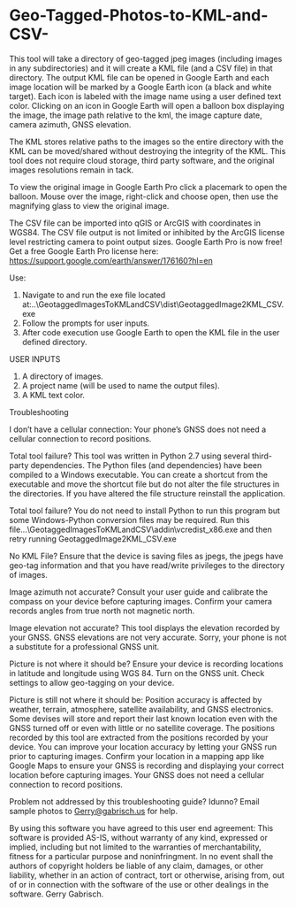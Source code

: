 # Geo-Tagged-Photos-to-KML-and-CSV-

This tool will take a directory of geo-tagged jpeg images (including images in any subdirectories) and it will create a KML file (and a CSV file) in that directory.  The output KML file can be opened in Google Earth and each image location will be marked by a Google Earth icon (a black and white target).  Each icon is labeled with the image name using a user defined text color.  Clicking on an icon in Google Earth will open a balloon box displaying the image, the image path relative to the kml, the image capture date, camera azimuth, GNSS elevation.

The KML stores relative paths to the images so the entire directory with the KML can be moved/shared without destroying the integrity of the KML.  This tool does not require cloud storage, third party software, and the original images resolutions remain in tack. 

To view the original image in Google Earth Pro click a placemark to open the balloon.  Mouse over the image, right-click and choose open, then use the magnifying glass to view the original image.

The CSV file can be imported into qGIS or ArcGIS with coordinates in WGS84.  The CSV file output is not limited or inhibited by the ArcGIS license level restricting camera to point output sizes.
Google Earth Pro is now free! Get a free Google Earth Pro license here: https://support.google.com/earth/answer/176160?hl=en

Use:

1.	Navigate to and run the exe file located at:..\GeotaggedImagesToKMLandCSV\dist\GeotaggedImage2KML_CSV.exe
2.	 Follow the prompts for user inputs.
3.	After code execution use Google Earth to open the KML file in the user defined directory. 

USER INPUTS

1. A directory of images.
2. A project name (will be used to name the output files).
3. A KML text color.





Troubleshooting

I don’t have a cellular connection: Your phone’s GNSS does not need a cellular connection to record positions.

Total tool failure?  This tool was written in Python 2.7 using several third-party dependencies.  The Python files (and dependencies) have been compiled to a Windows executable.    You can create a shortcut from the executable and move the shortcut file but do not alter the file structures in the directories.  If you have altered the file structure reinstall the application. 

Total tool failure?  You do not need to install Python to run this program but some Windows-Python conversion files may be required.  Run this file...\GeotaggedImagesToKMLandCSV\addin\vcredist_x86.exe and then retry running GeotaggedImage2KML_CSV.exe

No KML File?  Ensure that the device is saving files as jpegs, the jpegs have geo-tag information and that you have read/write privileges to the directory of images.

Image azimuth not accurate?  Consult your user guide and calibrate the compass on your device before capturing images.  Confirm your camera records angles from true north not magnetic north.

Image elevation not accurate? This tool displays the elevation recorded by your GNSS.  GNSS elevations are not very accurate.  Sorry, your phone is not a substitute for a professional GNSS unit.

Picture is not where it should be?  Ensure your device is recording locations in latitude and longitude using WGS 84.  Turn on the GNSS unit.  Check settings to allow geo-tagging on your device.

Picture is still not where it should be:  Position accuracy is affected by weather, terrain, atmosphere, satellite availability, and GNSS electronics.  Some devises will store and report their last known location even with the GNSS turned off or even with little or no satellite coverage. The positions recorded by this tool are extracted from the positions recorded by your device.  You can improve your location accuracy by letting your GNSS run prior to capturing images.  Confirm your location in a mapping app like Google Maps to ensure your GNSS is recording and displaying your correct location before capturing images.  Your GNSS does not need a cellular connection to record positions.

Problem not addressed by this troubleshooting guide?  Idunno?  Email sample photos to Gerry@gabrisch.us for help.

By using this software you have agreed to this user end agreement:
This software is provided AS-IS, without warranty of any kind, expressed or implied, including but not limited to the warranties of merchantability, fitness for a particular purpose and noninfringment.  In no event shall the authors of copyright holders be liable of any claim, damages, or other liability, whether in an action of contract, tort or otherwise, arising from, out of or in connection with the software of the use or other dealings in the software.  Gerry Gabrisch.

